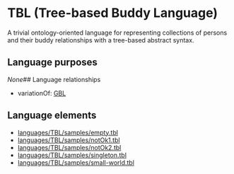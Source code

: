 # TBL (Tree-based Buddy Language)
A trivial ontology-oriented language for representing collections of persons and their buddy relationships with a tree-based abstract syntax.
## Language purposes
_None_## Language relationships
* variationOf: [GBL](languages/gbl.html)
## Language elements
* [languages/TBL/samples/empty.tbl](https://github.com/softlang/yas/blob/master/languages/TBL/samples/empty.tbl)
* [languages/TBL/samples/notOk1.tbl](https://github.com/softlang/yas/blob/master/languages/TBL/samples/notOk1.tbl)
* [languages/TBL/samples/notOk2.tbl](https://github.com/softlang/yas/blob/master/languages/TBL/samples/notOk2.tbl)
* [languages/TBL/samples/singleton.tbl](https://github.com/softlang/yas/blob/master/languages/TBL/samples/singleton.tbl)
* [languages/TBL/samples/small-world.tbl](https://github.com/softlang/yas/blob/master/languages/TBL/samples/small-world.tbl)
